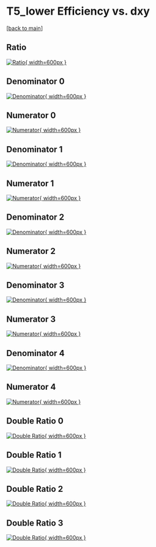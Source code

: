 # T5_lower Efficiency vs. dxy

[[back to main](./)]



## Ratio

[![Ratio](../mtv/var/T5_lower_loweta_0_-1_eff_dxy.png){ width=600px }](../mtv/var/T5_lower_loweta_0_-1_eff_dxy.pdf)

## Denominator 0

[![Denominator](../mtv/den/T5_lower_loweta_0_-1_eff_dxy_den0.png){ width=600px }](../mtv/den/T5_lower_loweta_0_-1_eff_dxy_den0.pdf)

## Numerator 0

[![Numerator](../mtv/num/T5_lower_loweta_0_-1_eff_dxy_num0.png){ width=600px }](../mtv/num/T5_lower_loweta_0_-1_eff_dxy_num0.pdf)

## Denominator 1

[![Denominator](../mtv/den/T5_lower_loweta_0_-1_eff_dxy_den1.png){ width=600px }](../mtv/den/T5_lower_loweta_0_-1_eff_dxy_den1.pdf)

## Numerator 1

[![Numerator](../mtv/num/T5_lower_loweta_0_-1_eff_dxy_num1.png){ width=600px }](../mtv/num/T5_lower_loweta_0_-1_eff_dxy_num1.pdf)

## Denominator 2

[![Denominator](../mtv/den/T5_lower_loweta_0_-1_eff_dxy_den2.png){ width=600px }](../mtv/den/T5_lower_loweta_0_-1_eff_dxy_den2.pdf)

## Numerator 2

[![Numerator](../mtv/num/T5_lower_loweta_0_-1_eff_dxy_num2.png){ width=600px }](../mtv/num/T5_lower_loweta_0_-1_eff_dxy_num2.pdf)

## Denominator 3

[![Denominator](../mtv/den/T5_lower_loweta_0_-1_eff_dxy_den3.png){ width=600px }](../mtv/den/T5_lower_loweta_0_-1_eff_dxy_den3.pdf)

## Numerator 3

[![Numerator](../mtv/num/T5_lower_loweta_0_-1_eff_dxy_num3.png){ width=600px }](../mtv/num/T5_lower_loweta_0_-1_eff_dxy_num3.pdf)

## Denominator 4

[![Denominator](../mtv/den/T5_lower_loweta_0_-1_eff_dxy_den4.png){ width=600px }](../mtv/den/T5_lower_loweta_0_-1_eff_dxy_den4.pdf)

## Numerator 4

[![Numerator](../mtv/num/T5_lower_loweta_0_-1_eff_dxy_num4.png){ width=600px }](../mtv/num/T5_lower_loweta_0_-1_eff_dxy_num4.pdf)

## Double Ratio 0

[![Double Ratio](../mtv/ratio/T5_lower_loweta_0_-1_eff_dxy_ratio0.png){ width=600px }](../mtv/ratio/T5_lower_loweta_0_-1_eff_dxy_ratio0.pdf)

## Double Ratio 1

[![Double Ratio](../mtv/ratio/T5_lower_loweta_0_-1_eff_dxy_ratio1.png){ width=600px }](../mtv/ratio/T5_lower_loweta_0_-1_eff_dxy_ratio1.pdf)

## Double Ratio 2

[![Double Ratio](../mtv/ratio/T5_lower_loweta_0_-1_eff_dxy_ratio2.png){ width=600px }](../mtv/ratio/T5_lower_loweta_0_-1_eff_dxy_ratio2.pdf)

## Double Ratio 3

[![Double Ratio](../mtv/ratio/T5_lower_loweta_0_-1_eff_dxy_ratio3.png){ width=600px }](../mtv/ratio/T5_lower_loweta_0_-1_eff_dxy_ratio3.pdf)

